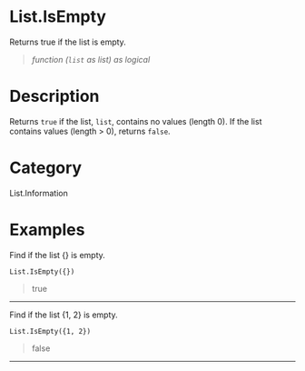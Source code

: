 # List.IsEmpty
Returns true if the list is empty.
> _function (<code>list</code> as list) as logical_

# Description 
Returns <code>true</code> if the list, <code>list</code>, contains no values (length 0). If the list contains values (length > 0), returns <code>false</code>.
# Category 
List.Information
# Examples 
Find if the list {} is empty.
```
List.IsEmpty({})
```
> true

***
Find if the list {1, 2} is empty.
```
List.IsEmpty({1, 2})
```
> false

***
